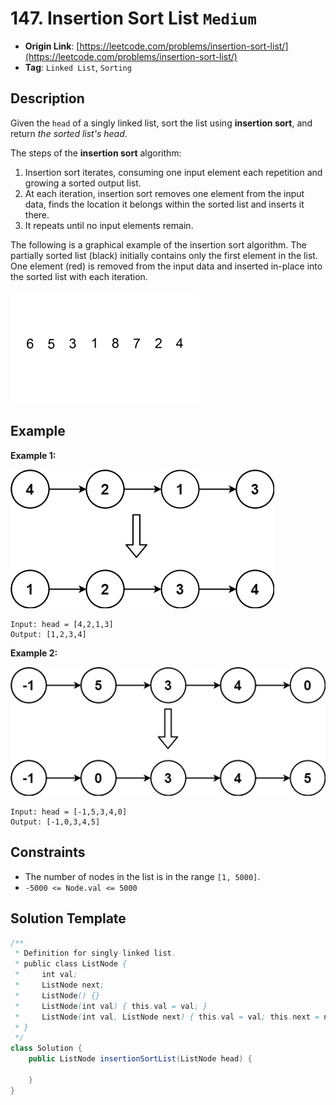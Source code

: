 # 147. Insertion Sort List `Medium`

- **Origin Link**: [https://leetcode.com/problems/insertion-sort-list/](https://leetcode.com/problems/insertion-sort-list/)
- **Tag**: `Linked List`, `Sorting`

## Description

Given the `head` of a singly linked list, sort the list using **insertion sort**, and return *the sorted list's head*.

The steps of the **insertion sort** algorithm:

1. Insertion sort iterates, consuming one input element each repetition and growing a sorted output list.
2. At each iteration, insertion sort removes one element from the input data, finds the location it belongs within the sorted list and inserts it there.
3. It repeats until no input elements remain.

The following is a graphical example of the insertion sort algorithm. The partially sorted list (black) initially contains only the first element in the list. One element (red) is removed from the input data and inserted in-place into the sorted list with each iteration.

![](./Insertion-sort-example-300px.gif)


## Example

**Example 1:**

![](./sort1linked-list.jpg)

```
Input: head = [4,2,1,3]
Output: [1,2,3,4]
```

**Example 2:**

![](./sort2linked-list.jpg)

```
Input: head = [-1,5,3,4,0]
Output: [-1,0,3,4,5]
```


## Constraints

- The number of nodes in the list is in the range `[1, 5000]`.
- `-5000 <= Node.val <= 5000`


## Solution Template

```java
/**
 * Definition for singly-linked list.
 * public class ListNode {
 *     int val;
 *     ListNode next;
 *     ListNode() {}
 *     ListNode(int val) { this.val = val; }
 *     ListNode(int val, ListNode next) { this.val = val; this.next = next; }
 * }
 */
class Solution {
    public ListNode insertionSortList(ListNode head) {

    }
}
```
